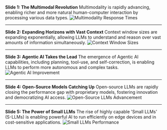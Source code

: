 **Slide 1: The Multimodal Revolution**
Multimodality is rapidly advancing, enabling richer and more natural human-computer interaction by processing various data types.
![Multimodality Response Times](images/multimodality_response_times.png)

---

**Slide 2: Expanding Horizons with Vast Context**
Context window sizes are expanding exponentially, allowing LLMs to understand and reason over vast amounts of information simultaneously.
![Context Window Sizes](images/context_window_sizes.png)

---

**Slide 3: Agentic AI Takes the Lead**
The emergence of Agentic AI capabilities, including planning, tool-use, and self-correction, is enabling LLMs to perform more autonomous and complex tasks.
![Agentic AI Improvement](images/agentic_ai_improvement.png)

---

**Slide 4: Open-Source Models Catching Up**
Open-source LLMs are rapidly closing the performance gap with proprietary models, fostering innovation and democratizing AI access.
![Open-Source LLMs Advancement](images/open_source_llms_advancement.png)

---

**Slide 5: The Power of Small LLMs**
The rise of highly capable 'Small LLMs' (S-LLMs) is enabling powerful AI to run efficiently on edge devices and in cost-sensitive applications.
![Small LLMs Performance](images/small_llms_performance.png)
